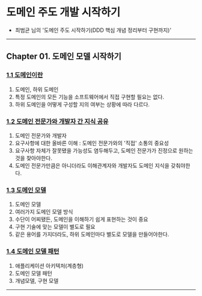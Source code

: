 
# 도메인 주도 개발 시작하기

- 최범균 님의 '도메인 주도 시작하기(DDD 핵심 개념 정리부터 구현까지)'

---

## Chapter 01. 도메인 모델 시작하기
### <a href="Chapter 01. 도메인 모델 시작하기/1.1 도메인이란.md" target="_blank">1.1 도메인이란</a>
1) 도메인, 하위 도메인
2) 특정 도메인의 모든 기능을 소프트웨어에서 직접 구현할 필요는 없다.
3) 하위 도메인을 어떻게 구성할 지의 여부는 상황에 따라 다르다.

### <a href="Chapter 01. 도메인 모델 시작하기/1.2 도메인 전문가와 개발자 간 지식 공유.md" target="_blank">1.2 도메인 전문가와 개발자 간 지식 공유</a>
1) 도메인 전문가와 개발자
2) 요구사항에 대한 올바른 이해 : 도메인 전문가와의 '직접' 소통의 중요성
3) 요구사항 자체가 잘못됐을 가능성도 염두해두고, 도메인 전문가가 진정으로 원하는 것을 찾아야한다.
4) 도메인 전문가만큼은 아니더라도 이해관계자와 개발자도 도메인 지식을 갖춰야한다.

### <a href="Chapter 01. 도메인 모델 시작하기/1.3 도메인 모델.md" target="_blank">1.3 도메인 모델</a>
1) 도메인 모델
2) 여러가지 도메인 모델 방식
3) 수단이 어찌됐든, 도메인을 이해하기 쉽게 표현하는 것이 중요
4) 구현 기술에 맞는 모델이 별도로 필요
5) 같은 용어를 가지더라도, 하위 도메인마다 별도로 모델을 만들어야한다.

### <a href="Chapter 01. 도메인 모델 시작하기/1.4 도메인 모델 패턴.md" target="_blank">1.4 도메인 모델 패턴</a>
1) 애플리케이션 아키텍처(계층형)
2) 도메인 모델 패턴
3) 개념모델, 구현 모델

---
